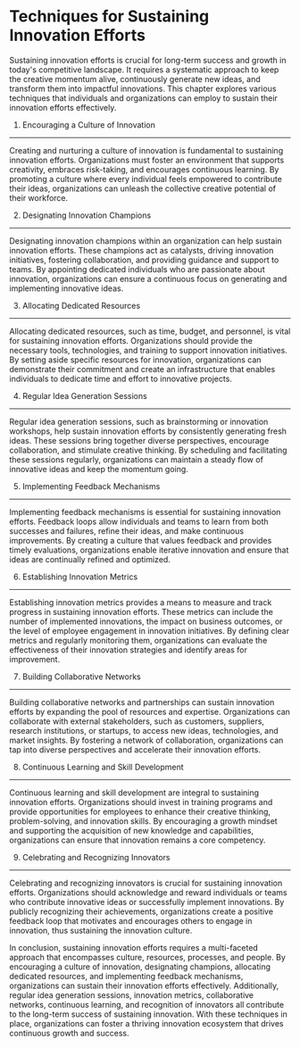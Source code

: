 Techniques for Sustaining Innovation Efforts
=======================================================

Sustaining innovation efforts is crucial for long-term success and growth in today's competitive landscape. It requires a systematic approach to keep the creative momentum alive, continuously generate new ideas, and transform them into impactful innovations. This chapter explores various techniques that individuals and organizations can employ to sustain their innovation efforts effectively.

1. Encouraging a Culture of Innovation
--------------------------------------

Creating and nurturing a culture of innovation is fundamental to sustaining innovation efforts. Organizations must foster an environment that supports creativity, embraces risk-taking, and encourages continuous learning. By promoting a culture where every individual feels empowered to contribute their ideas, organizations can unleash the collective creative potential of their workforce.

2. Designating Innovation Champions
-----------------------------------

Designating innovation champions within an organization can help sustain innovation efforts. These champions act as catalysts, driving innovation initiatives, fostering collaboration, and providing guidance and support to teams. By appointing dedicated individuals who are passionate about innovation, organizations can ensure a continuous focus on generating and implementing innovative ideas.

3. Allocating Dedicated Resources
---------------------------------

Allocating dedicated resources, such as time, budget, and personnel, is vital for sustaining innovation efforts. Organizations should provide the necessary tools, technologies, and training to support innovation initiatives. By setting aside specific resources for innovation, organizations can demonstrate their commitment and create an infrastructure that enables individuals to dedicate time and effort to innovative projects.

4. Regular Idea Generation Sessions
-----------------------------------

Regular idea generation sessions, such as brainstorming or innovation workshops, help sustain innovation efforts by consistently generating fresh ideas. These sessions bring together diverse perspectives, encourage collaboration, and stimulate creative thinking. By scheduling and facilitating these sessions regularly, organizations can maintain a steady flow of innovative ideas and keep the momentum going.

5. Implementing Feedback Mechanisms
-----------------------------------

Implementing feedback mechanisms is essential for sustaining innovation efforts. Feedback loops allow individuals and teams to learn from both successes and failures, refine their ideas, and make continuous improvements. By creating a culture that values feedback and provides timely evaluations, organizations enable iterative innovation and ensure that ideas are continually refined and optimized.

6. Establishing Innovation Metrics
----------------------------------

Establishing innovation metrics provides a means to measure and track progress in sustaining innovation efforts. These metrics can include the number of implemented innovations, the impact on business outcomes, or the level of employee engagement in innovation initiatives. By defining clear metrics and regularly monitoring them, organizations can evaluate the effectiveness of their innovation strategies and identify areas for improvement.

7. Building Collaborative Networks
----------------------------------

Building collaborative networks and partnerships can sustain innovation efforts by expanding the pool of resources and expertise. Organizations can collaborate with external stakeholders, such as customers, suppliers, research institutions, or startups, to access new ideas, technologies, and market insights. By fostering a network of collaboration, organizations can tap into diverse perspectives and accelerate their innovation efforts.

8. Continuous Learning and Skill Development
--------------------------------------------

Continuous learning and skill development are integral to sustaining innovation efforts. Organizations should invest in training programs and provide opportunities for employees to enhance their creative thinking, problem-solving, and innovation skills. By encouraging a growth mindset and supporting the acquisition of new knowledge and capabilities, organizations can ensure that innovation remains a core competency.

9. Celebrating and Recognizing Innovators
-----------------------------------------

Celebrating and recognizing innovators is crucial for sustaining innovation efforts. Organizations should acknowledge and reward individuals or teams who contribute innovative ideas or successfully implement innovations. By publicly recognizing their achievements, organizations create a positive feedback loop that motivates and encourages others to engage in innovation, thus sustaining the innovation culture.

In conclusion, sustaining innovation efforts requires a multi-faceted approach that encompasses culture, resources, processes, and people. By encouraging a culture of innovation, designating champions, allocating dedicated resources, and implementing feedback mechanisms, organizations can sustain their innovation efforts effectively. Additionally, regular idea generation sessions, innovation metrics, collaborative networks, continuous learning, and recognition of innovators all contribute to the long-term success of sustaining innovation. With these techniques in place, organizations can foster a thriving innovation ecosystem that drives continuous growth and success.
